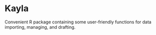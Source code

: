 # Kayla
Convenient R package containing some user-friendly functions for data importing, managing, and drafting.
